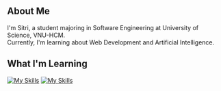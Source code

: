 <!-- ## Hi there 👋 -->

<!--
**sitrismart/sitrismart** is a ✨ _special_ ✨ repository because its `README.md` (this file) appears on your GitHub profile.

Here are some ideas to get you started:

- 🔭 I’m currently working on ...
- 🌱 I’m currently learning ...
- 👯 I’m looking to collaborate on ...
- 🤔 I’m looking for help with ...
- 💬 Ask me about ...
- 📫 How to reach me: ...
- 😄 Pronouns: ...
- ⚡ Fun fact: ...
-->

## About Me
I'm Sitri, a student majoring in Software Engineering at University of Science, VNU-HCM.  
Currently, I'm learning about Web Development and Artificial Intelligence.

## What I'm Learning
[![My Skills](https://skillicons.dev/icons?i=cpp,python,html,css,js,ts,tailwindcss,express,react,nodejs)](https://skillicons.dev)
[![My Skills](https://skillicons.dev/icons?i=mongodb,mysql,postgresql,docker,git,github,anaconda,npm,figma,vercel)](https://skillicons.dev)
